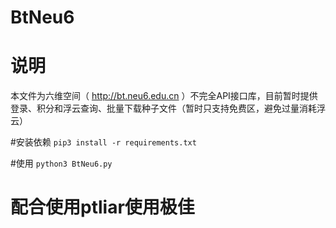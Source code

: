 BtNeu6
====
# 说明
本文件为六维空间（ http://bt.neu6.edu.cn ）不完全API接口库，目前暂时提供登录、积分和浮云查询、批量下载种子文件（暂时只支持免费区，避免过量消耗浮云）

#安装依赖
`pip3 install -r requirements.txt`

#使用
`python3 BtNeu6.py`

# 配合使用ptliar使用极佳
